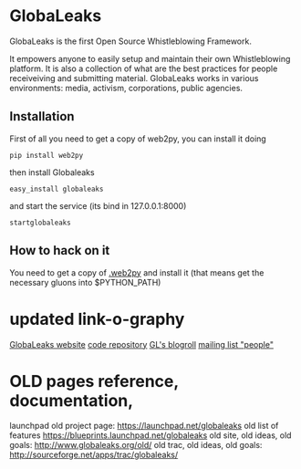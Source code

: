 GlobaLeaks
==========

GlobaLeaks is the first Open Source Whistleblowing Framework.

It empowers anyone to easily setup and maintain their own Whistleblowing platform. It is also a collection of what are the best practices for people receiveiving and submitting material. GlobaLeaks works in various environments: media, activism, corporations, public agencies.

Installation
------------

First of all you need to get a copy of web2py, you can install it doing

    pip install web2py

then install Globaleaks

    easy_install globaleaks

and start the service (its bind in 127.0.0.1:8000)

    startglobaleaks

How to hack on it
-----------------

You need to get a copy of [.web2py](http://www.web2py.com/) and install it (that means get the necessary gluons into $PYTHON_PATH)

# updated link-o-graphy

[GlobaLeaks website](http://www.globaleaks.org)
[code repository](https://github.com/globaleaks)
[GL's blogroll](http://planet.globaleaks.org)
[mailing list "people"](http://box549.bluehost.com/mailman/listinfo/people_globaleaks.org)

# OLD pages reference, documentation,

launchpad old project page: https://launchpad.net/globaleaks
old list of features https://blueprints.launchpad.net/globaleaks
old site, old ideas, old goals: http://www.globaleaks.org/old/
old trac, old ideas, old goals: http://sourceforge.net/apps/trac/globaleaks/
